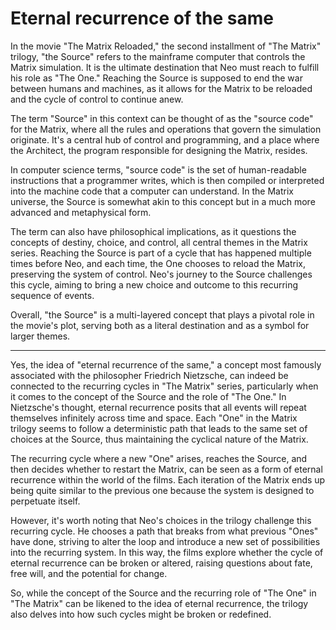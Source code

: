 # Eternal recurrence of the same

In the movie "The Matrix Reloaded," the second installment of "The Matrix" trilogy, "the Source" refers to the mainframe computer that controls the Matrix simulation. It is the ultimate destination that Neo must reach to fulfill his role as "The One." Reaching the Source is supposed to end the war between humans and machines, as it allows for the Matrix to be reloaded and the cycle of control to continue anew.

The term "Source" in this context can be thought of as the "source code" for the Matrix, where all the rules and operations that govern the simulation originate. It's a central hub of control and programming, and a place where the Architect, the program responsible for designing the Matrix, resides.

In computer science terms, "source code" is the set of human-readable instructions that a programmer writes, which is then compiled or interpreted into the machine code that a computer can understand. In the Matrix universe, the Source is somewhat akin to this concept but in a much more advanced and metaphysical form.

The term can also have philosophical implications, as it questions the concepts of destiny, choice, and control, all central themes in the Matrix series. Reaching the Source is part of a cycle that has happened multiple times before Neo, and each time, the One chooses to reload the Matrix, preserving the system of control. Neo's journey to the Source challenges this cycle, aiming to bring a new choice and outcome to this recurring sequence of events.

Overall, "the Source" is a multi-layered concept that plays a pivotal role in the movie's plot, serving both as a literal destination and as a symbol for larger themes.

---

Yes, the idea of "eternal recurrence of the same," a concept most famously associated with the philosopher Friedrich Nietzsche, can indeed be connected to the recurring cycles in "The Matrix" series, particularly when it comes to the concept of the Source and the role of "The One." In Nietzsche's thought, eternal recurrence posits that all events will repeat themselves infinitely across time and space. Each "One" in the Matrix trilogy seems to follow a deterministic path that leads to the same set of choices at the Source, thus maintaining the cyclical nature of the Matrix.

The recurring cycle where a new "One" arises, reaches the Source, and then decides whether to restart the Matrix, can be seen as a form of eternal recurrence within the world of the films. Each iteration of the Matrix ends up being quite similar to the previous one because the system is designed to perpetuate itself.

However, it's worth noting that Neo's choices in the trilogy challenge this recurring cycle. He chooses a path that breaks from what previous "Ones" have done, striving to alter the loop and introduce a new set of possibilities into the recurring system. In this way, the films explore whether the cycle of eternal recurrence can be broken or altered, raising questions about fate, free will, and the potential for change.

So, while the concept of the Source and the recurring role of "The One" in "The Matrix" can be likened to the idea of eternal recurrence, the trilogy also delves into how such cycles might be broken or redefined.
